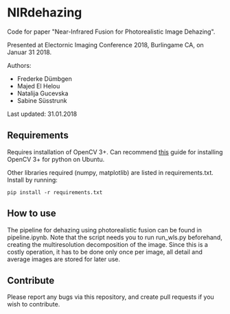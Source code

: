 # NIRdehazing

Code for paper "Near-Infrared Fusion for Photorealistic Image Dehazing".

Presented at Electornic Imaging Conference 2018, Burlingame CA, on Januar 31 2018.

Authors:

- Frederke Dümbgen
- Majed El Helou
- Natalija Gucevska
- Sabine Süsstrunk

Last updated: 31.01.2018

## Requirements

Requires installation of OpenCV 3+. Can recommend [this](https://milq.github.io/install-opencv-ubuntu-debian/) guide for installing OpenCV 3+ for python on Ubuntu. 

Other libraries required (numpy, matplotlib) are listed in requirements.txt. Install by running:
```
pip install -r requirements.txt

```

## How to use

The pipeline for dehazing using photorealistic fusion can be found in pipeline.ipynb. 
Note that the script needs you to run run_wls.py beforehand, creating the multiresolution 
decomposition of the image. Since this is a costly operation, it has to be done only once per image,
all detail and average images are stored for later use.  

## Contribute

Please report any bugs via this repository, and create pull requests if you wish to contribute. 

